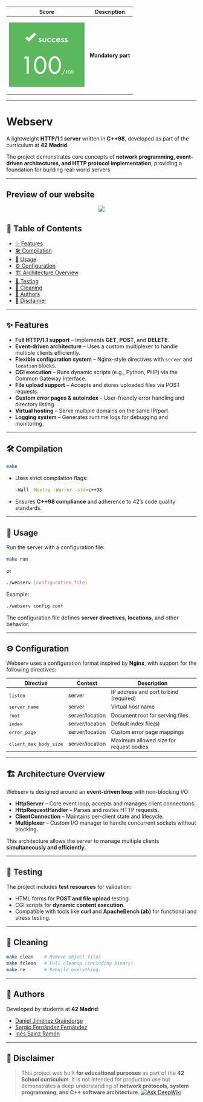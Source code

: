 | **Score**           | **Description**     |
|-----------------------|---------------|
| <p align="center"><img width="200px" alt="170px" src="./img/Score_100.png"></p> | **Mandatory part** |

---

# Webserv  

A lightweight **HTTP/1.1 server** written in **C++98**, developed as part of the curriculum at **42 Madrid**.  

The project demonstrates core concepts of **network programming, event-driven architectures, and HTTP protocol implementation**, providing a foundation for building real-world servers.

---

## Preview of our website

<p align="center">
<img src="./img/our_web_V2.gif">
</p>

## 📑 Table of Contents  
- [✨ Features](#-features)  
- [🛠️ Compilation](#%EF%B8%8F-compilation)  
- [📖 Usage](#-usage)  
- [⚙️ Configuration](#%EF%B8%8F-configuration)  
- [🏗️ Architecture Overview](#%EF%B8%8F-architecture-overview)  
- [🧪 Testing](#-testing)  
- [🧹 Cleaning](#-cleaning)  
- [👥 Authors](#-authors)  
- [📌 Disclaimer](#-disclaimer)  

---

## ✨ Features  

- **Full HTTP/1.1 support** – Implements **GET**, **POST**, and **DELETE**.  
- **Event-driven architecture** – Uses a custom multiplexer to handle multiple clients efficiently.  
- **Flexible configuration system** – Nginx-style directives with `server` and `location` blocks.  
- **CGI execution** – Runs dynamic scripts (e.g., Python, PHP) via the Common Gateway Interface.  
- **File upload support** – Accepts and stores uploaded files via POST requests.  
- **Custom error pages & autoindex** – User-friendly error handling and directory listing.  
- **Virtual hosting** – Serve multiple domains on the same IP/port.  
- **Logging system** – Generates runtime logs for debugging and monitoring.

---

## 🛠️ Compilation  

```bash
make
```

- Uses strict compilation flags:  
  ```bash
  -Wall -Wextra -Werror -std=c++98
  ```
- Ensures **C++98 compliance** and adherence to 42’s code quality standards.

---

## 📖 Usage  

Run the server with a configuration file:  

```bash
make run
```
or
```bash
./webserv [configuration_file]
```

Example:

```bash
./webserv config.conf
```

The configuration file defines **server directives**, **locations**, and other behavior.

---

## ⚙️ Configuration  

Webserv uses a configuration format inspired by **Nginx**, with support for the following directives:

| Directive              | Context           | Description                                  |
|------------------------|------------------|----------------------------------------------|
| `listen`               | server           | IP address and port to bind (required)      |
| `server_name`          | server           | Virtual host name                           |
| `root`                 | server/location  | Document root for serving files             |
| `index`                | server/location  | Default index file(s)                       |
| `error_page`           | server/location  | Custom error page mappings                  |
| `client_max_body_size` | server/location  | Maximum allowed size for request bodies     |

---

## 🏗️ Architecture Overview  

Webserv is designed around an **event-driven loop** with non-blocking I/O:

- **HttpServer** – Core event loop, accepts and manages client connections.  
- **HttpRequestHandler** – Parses and routes HTTP requests.  
- **ClientConnection** – Maintains per-client state and lifecycle.  
- **Multiplexer** – Custom I/O manager to handle concurrent sockets without blocking.  

This architecture allows the server to manage multiple clients **simultaneously and efficiently**.

---

## 🧪 Testing  

The project includes **test resources** for validation:  
- HTML forms for **POST and file upload** testing.  
- CGI scripts for **dynamic content execution**.  
- Compatible with tools like **curl** and **ApacheBench (ab)** for functional and stress testing.  

---

## 🧹 Cleaning  

```bash
make clean    # Remove object files  
make fclean   # Full cleanup (including binary)  
make re       # Rebuild everything  
```

---

## 👥 Authors

Developed by students at **42 Madrid**:  

- [Daniel Jiménez Graindorge](https://github.com/BishopVK)
- [Sergio Fernández Fernández](https://github.com/zenix-s)
- [Inés Sainz Ramón](https://github.com/ines-sainz)

---

## 📌 Disclaimer

> This project was built **for educational purposes** as part of the **42 School curriculum**. It is not intended for production use but demonstrates a deep understanding of **network protocols, system programming, and C++ software architecture**.
[![Ask DeepWiki](https://deepwiki.com/badge.svg)](https://deepwiki.com/BishopVK/Webserv)
